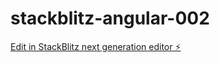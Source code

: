 # stackblitz-angular-002

[Edit in StackBlitz next generation editor ⚡️](https://stackblitz.com/~/github.com/lazlomita/stackblitz-angular-002)